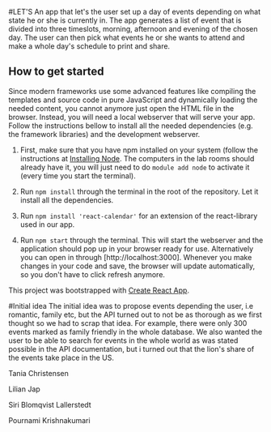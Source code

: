 #LET'S
An app that let's the user set up a day of events depending on what state he or she is currently in.
The app generates a list of event that is divided into three timeslots, morning, afternoon and evening of the chosen day.
The user can then pick what events he or she wants to attend and make a whole day's schedule to print and share.


## How to get started

Since modern frameworks use some advanced features like compiling the templates and source code in pure
JavaScript and dynamically loading the needed content, you cannot anymore just open the HTML file
in the browser. Instead, you will need a local webserver that will serve your app. Follow the instructions
bellow to install all the needed dependencies (e.g. the framework libraries) and the development webserver.

1. First, make sure that you have npm installed on your system (follow the instructions
   at [Installing Node](https://docs.npmjs.com/getting-started/installing-node). The computers in the lab rooms
   should already have it, you will just need to do `module add node` to activate it (every time
   you start the terminal).

2. Run `npm install` through the terminal in the root of the repository. Let it
   install all the dependencies.

3. Run `npm install 'react-calendar'` for an extension of the react-library used in our app.

4. Run `npm start` through the terminal. This will start the webserver and the application should pop up in your
   browser ready for use. Alternatively you can open in through [http://localhost:3000]. Whenever you make changes in your code and save, the browser will update automatically, so you don't have to click refresh anymore.


This project was bootstrapped with [Create React App](https://github.com/facebookincubator/create-react-app).


#Initial idea
The initial idea was to propose events depending the user, i.e romantic, family etc, but the API turned out to not be as thorough as we first thought
so we had to scrap that idea. For example, there were only 300 events marked as family friendly in the whole database. We also wanted the user to be able to search for events in the whole world as was stated possible in the API documentation, but i turned out that the lion's share of the events take place in the US. 


Tania Christensen

Lilian Jap 

Siri Blomqvist Lallerstedt

Pournami Krishnakumari 

